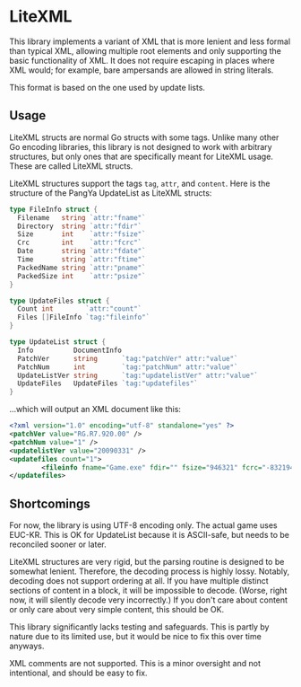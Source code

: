 # LiteXML
This library implements a variant of XML that is more lenient and less formal than typical XML, allowing multiple root elements and only supporting the basic functionality of XML. It does not require escaping in places where XML would; for example, bare ampersands are allowed in string literals.

This format is based on the one used by update lists.

## Usage
LiteXML structs are normal Go structs with some tags. Unlike many other Go encoding libraries, this library is not designed to work with arbitrary structures, but only ones that are specifically meant for LiteXML usage. These are called LiteXML structs.

LiteXML structures support the tags `tag`, `attr`, and `content`. Here is the structure of the PangYa UpdateList as LiteXML structs:

```go
type FileInfo struct {
  Filename   string `attr:"fname"`
  Directory  string `attr:"fdir"`
  Size       int    `attr:"fsize"`
  Crc        int    `attr:"fcrc"`
  Date       string `attr:"fdate"`
  Time       string `attr:"ftime"`
  PackedName string `attr:"pname"`
  PackedSize int    `attr:"psize"`
}

type UpdateFiles struct {
  Count int        `attr:"count"`
  Files []FileInfo `tag:"fileinfo"`
}

type UpdateList struct {
  Info          DocumentInfo
  PatchVer      string      `tag:"patchVer" attr:"value"`
  PatchNum      int         `tag:"patchNum" attr:"value"`
  UpdateListVer string      `tag:"updatelistVer" attr:"value"`
  UpdateFiles   UpdateFiles `tag:"updatefiles"`
}
```

...which will output an XML document like this:

```xml
<?xml version="1.0" encoding="utf-8" standalone="yes" ?>
<patchVer value="RG.R7.920.00" />
<patchNum value="1" />
<updatelistVer value="20090331" />
<updatefiles count="1">
        <fileinfo fname="Game.exe" fdir="" fsize="946321" fcrc="-83219464" fdate="2020-06-28" ftime="06:01:35" pname="Game.exe.zip" psize="638612" />
</updatefiles>
```

## Shortcomings
For now, the library is using UTF-8 encoding only. The actual game uses EUC-KR. This is OK for UpdateList because it is ASCII-safe, but needs to be reconciled sooner or later.

LiteXML structures are very rigid, but the parsing routine is designed to be somewhat lenient. Therefore, the decoding process is highly lossy. Notably, decoding does not support ordering at all. If you have multiple distinct sections of content in a block, it will be impossible to decode. (Worse, right now, it will silently decode very incorrectly.) If you don't care about content or only care about very simple content, this should be OK.

This library significantly lacks testing and safeguards. This is partly by nature due to its limited use, but it would be nice to fix this over time anyways.

XML comments are not supported. This is a minor oversight and not intentional, and should be easy to fix.
